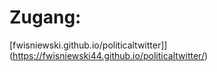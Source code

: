  # Zugang:
 [fwisniewski.github.io/politicaltwitter]](https://fwisniewski44.github.io/politicaltwitter/)
